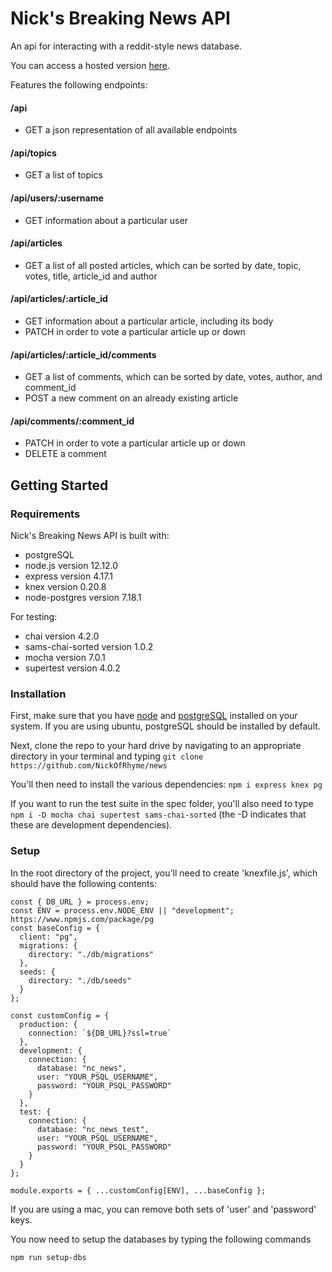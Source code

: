 # Nick's Breaking News API

An api for interacting with a reddit-style news database.

You can access a hosted version [here](https://nicks-breaking-news.herokuapp.com/api).

Features the following endpoints:

#### /api

- GET a json representation of all available endpoints

#### /api/topics

- GET a list of topics

#### /api/users/:username

- GET information about a particular user

#### /api/articles

- GET a list of all posted articles, which can be sorted by date, topic, votes, title, article_id and author

#### /api/articles/:article_id

- GET information about a particular article, including its body
- PATCH in order to vote a particular article up or down

#### /api/articles/:article_id/comments

- GET a list of comments, which can be sorted by date, votes, author, and comment_id
- POST a new comment on an already existing article

#### /api/comments/:comment_id

- PATCH in order to vote a particular article up or down
- DELETE a comment

## Getting Started

### Requirements

Nick's Breaking News API is built with:

- postgreSQL
- node.js version 12.12.0
- express version 4.17.1
- knex version 0.20.8
- node-postgres version 7.18.1

For testing:

- chai version 4.2.0
- sams-chai-sorted version 1.0.2
- mocha version 7.0.1
- supertest version 4.0.2

### Installation

First, make sure that you have [node](http://nodejs.org) and [postgreSQL](https://www.postgresql.org) installed on your system. If you are using ubuntu, postgreSQL should be installed by default.

Next, clone the repo to your hard drive by navigating to an appropriate directory in your terminal and typing `git clone https://github.com/NickOfRhyme/news`

You'll then need to install the various dependencies: `npm i express knex pg`

If you want to run the test suite in the spec folder, you'll also need to type `npm i -D mocha chai supertest sams-chai-sorted` (the -D indicates that these are development dependencies).

### Setup

In the root directory of the project, you'll need to create 'knexfile.js', which should have the following contents:

```
const { DB_URL } = process.env;
const ENV = process.env.NODE_ENV || "development";
https://www.npmjs.com/package/pg
const baseConfig = {
  client: "pg",
  migrations: {
    directory: "./db/migrations"
  },
  seeds: {
    directory: "./db/seeds"
  }
};

const customConfig = {
  production: {
    connection: `${DB_URL}?ssl=true`
  },
  development: {
    connection: {
      database: "nc_news",
      user: "YOUR_PSQL_USERNAME",
      password: "YOUR_PSQL_PASSWORD"
    }
  },
  test: {
    connection: {
      database: "nc_news_test",
      user: "YOUR_PSQL_USERNAME",
      password: "YOUR_PSQL_PASSWORD"
    }
  }
};

module.exports = { ...customConfig[ENV], ...baseConfig };

```

If you are using a mac, you can remove both sets of 'user' and 'password' keys.

You now need to setup the databases by typing the following commands

```
npm run setup-dbs
```
